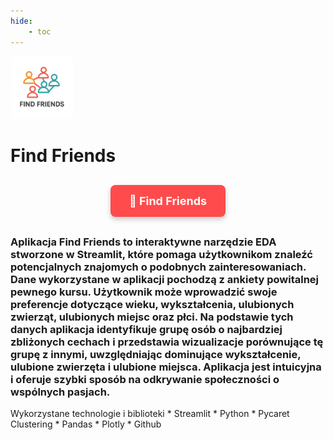 ```yaml
---
hide:
    - toc
---
```

<img src="logo.png" width=100>

# Find Friends

<div style="text-align: center; margin: 30px 0;">
    <a href="https://friendsappfind.streamlit.app/" 
       target="_blank" 
       rel="noopener noreferrer"
       style="display: inline-block; 
              background-color: #ff4b4b; 
              color: white; 
              padding: 15px 30px; 
              text-decoration: none; 
              border-radius: 8px; 
              font-size: 18px; 
              font-weight: bold;
              box-shadow: 0 4px 8px rgba(0,0,0,0.2);
              transition: all 0.3s ease;">
        🔗 Find Friends
    </a>
</div>

### Aplikacja Find Friends to interaktywne narzędzie EDA stworzone w Streamlit, które pomaga użytkownikom znaleźć potencjalnych znajomych o podobnych zainteresowaniach. Dane wykorzystane w aplikacji pochodzą z ankiety powitalnej pewnego kursu. Użytkownik może wprowadzić swoje preferencje dotyczące wieku, wykształcenia, ulubionych zwierząt, ulubionych miejsc oraz płci. Na podstawie tych danych aplikacja identyfikuje grupę osób o najbardziej zbliżonych cechach i przedstawia wizualizacje porównujące tę grupę z innymi, uwzględniając dominujące wykształcenie, ulubione zwierzęta i ulubione miejsca. Aplikacja jest intuicyjna i oferuje szybki sposób na odkrywanie społeczności o wspólnych pasjach.

<div class="grid" markdown>
    Wykorzystane technologie i biblioteki
    * Streamlit
    * Python
    * Pycaret Clustering
    * Pandas
    * Plotly
    * Github    
</div>
